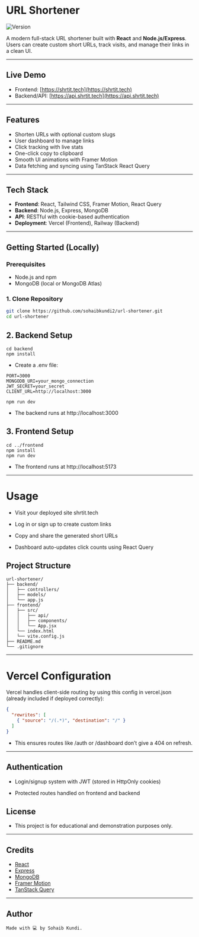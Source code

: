 # URL Shortener

![Version](https://img.shields.io/badge/version-1.1.0-blue?style=flat-square)

A modern full-stack URL shortener built with **React** and **Node.js/Express**. Users can create custom short URLs, track visits, and manage their links in a clean UI.

---

## Live Demo

- Frontend: [https://shrtit.tech](https://shrtit.tech)
- Backend/API: [https://api.shrtit.tech](https://api.shrtit.tech)

---

## Features

- Shorten URLs with optional custom slugs
- User dashboard to manage links
- Click tracking with live stats
- One-click copy to clipboard
- Smooth UI animations with Framer Motion
- Data fetching and syncing using TanStack React Query

---

## Tech Stack

- **Frontend**: React, Tailwind CSS, Framer Motion, React Query
- **Backend**: Node.js, Express, MongoDB
- **API**: RESTful with cookie-based authentication
- **Deployment**: Vercel (Frontend), Railway (Backend)

---

## Getting Started (Locally)

### Prerequisites

- Node.js and npm
- MongoDB (local or MongoDB Atlas)

### 1. Clone Repository


```bash
git clone https://github.com/sohaibkundi2/url-shortener.git
cd url-shortener
```

## 2. Backend Setup
```
cd backend
npm install
```
- Create a .env file:
```
PORT=3000
MONGODB_URI=your_mongo_connection
JWT_SECRET=your_secret
CLIENT_URL=http://localhost:3000
```
```
npm run dev
```
- The backend runs at http://localhost:3000

## 3. Frontend Setup
```
cd ../frontend
npm install
npm run dev
```
- The frontend runs at http://localhost:5173
---

#  Usage
- Visit your deployed site shrtit.tech

- Log in or sign up to create custom links

- Copy and share the generated short URLs

- Dashboard auto-updates click counts using React Query


## Project Structure

```
url-shortener/
├── backend/
│   ├── controllers/
│   ├── models/
│   └── app.js
├── frontend/
│   ├── src/
│   │   ├── api/
│   │   ├── components/
│   │   └── App.jsx
│   └── index.html
│   └── vite.config.js
├── README.md
└── .gitignore

```

---
#  Vercel Configuration

Vercel handles client-side routing by using this config in vercel.json (already included if deployed correctly):

```json
{
  "rewrites": [
    { "source": "/(.*)", "destination": "/" }
  ]
}
```
- This ensures routes like /auth or /dashboard don’t give a 404 on refresh.

---
##  Authentication
- Login/signup system with JWT (stored in HttpOnly cookies)

- Protected routes handled on frontend and backend

##  License

- This project is for educational and demonstration purposes only.
---

##  Credits

- [React](https://react.dev/)
- [Express](https://expressjs.com/)
- [MongoDB](https://www.mongodb.com/)
- [Framer Motion](https://www.framer.com/motion/)
- [TanStack Query](https://tanstack.com/query/latest)
---


##  Author
```
Made with 💻 by Sohaib Kundi.
```